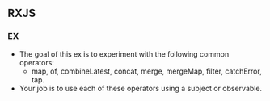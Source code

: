 ## RXJS

### EX

- The goal of this ex is to experiment with the following common operators:
    - map, of, combineLatest, concat, merge, mergeMap, filter, catchError, tap.
- Your job is to use each of these operators using a subject or observable.
